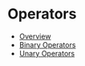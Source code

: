 # Operators

* [Overview](operators-overview.md)
* [Binary Operators](binary-operators.md)
* [Unary Operators](unary-operators.md)
  